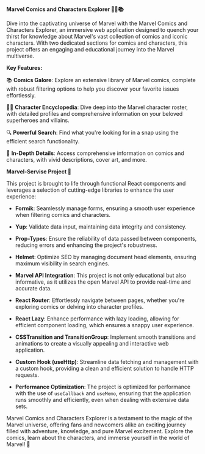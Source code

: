 **Marvel Comics and Characters Explorer 🦸‍♂️📚**

Dive into the captivating universe of Marvel with the Marvel Comics and Characters Explorer, an immersive web application designed to quench your thirst for knowledge about Marvel's vast collection of comics and iconic characters. With two dedicated sections for comics and characters, this project offers an engaging and educational journey into the Marvel multiverse.

**Key Features:**

📚 **Comics Galore**: Explore an extensive library of Marvel comics, complete with robust filtering options to help you discover your favorite issues effortlessly.

🦸‍♂️ **Character Encyclopedia**: Dive deep into the Marvel character roster, with detailed profiles and comprehensive information on your beloved superheroes and villains.

🔍 **Powerful Search**: Find what you're looking for in a snap using the efficient search functionality.

📖 **In-Depth Details**: Access comprehensive information on comics and characters, with vivid descriptions, cover art, and more.

**Marvel-Servise Project 🌟**

This project is brought to life through functional React components and leverages a selection of cutting-edge libraries to enhance the user experience:

- **Formik**: Seamlessly manage forms, ensuring a smooth user experience when filtering comics and characters.

- **Yup**: Validate data input, maintaining data integrity and consistency.

- **Prop-Types**: Ensure the reliability of data passed between components, reducing errors and enhancing the project's robustness.

- **Helmet**: Optimize SEO by managing document head elements, ensuring maximum visibility in search engines.

- **Marvel API Integration**: This project is not only educational but also informative, as it utilizes the open Marvel API to provide real-time and accurate data.

- **React Router**: Effortlessly navigate between pages, whether you're exploring comics or delving into character profiles.

- **React Lazy**: Enhance performance with lazy loading, allowing for efficient component loading, which ensures a snappy user experience.

- **CSSTransition and TransitionGroup**: Implement smooth transitions and animations to create a visually appealing and interactive web application.

- **Custom Hook (useHttp)**: Streamline data fetching and management with a custom hook, providing a clean and efficient solution to handle HTTP requests.

- **Performance Optimization**: The project is optimized for performance with the use of `useCallback` and `useMemo`, ensuring that the application runs smoothly and efficiently, even when dealing with extensive data sets.

Marvel Comics and Characters Explorer is a testament to the magic of the Marvel universe, offering fans and newcomers alike an exciting journey filled with adventure, knowledge, and pure Marvel excitement. Explore the comics, learn about the characters, and immerse yourself in the world of Marvel! 🚀
